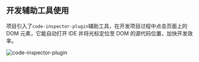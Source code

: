 ## 开发辅助工具使用

项目引入了`code-inspector-plugin`辅助工具，在开发项目过程中点击页面上的 DOM 元素，它能自动打开 IDE 并将光标定位至 DOM 的源代码位置，加快开发效率。

<img src="/assets/images/code-inspector-plugin.gif " alt="code-inspector-plugin" class="w-80%"/> 